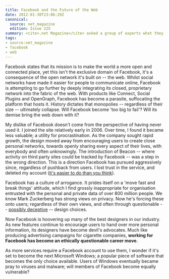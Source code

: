 ```yaml
---
title: Facebook and the Future of the Web
date: 2012-01-30T23:06:29Z
canonical:
  source: net_magazine
  edition: Issue 225
summary: <cite>.net Magazine</cite> asked a group of experts what they find most delightful and most despicable about the social networking giant Facebook. This was my full response. An excerpt can be found in the March 2012 issue.
tags:
- source:net_magazine
- facebook
- web
---
```

Facebook states that its mission is to make the world a more open and connected place, yet this isn't the exclusive domain of Facebook, it's a consequence of the open network it's built on -- the web. Whilst social networks have made it easier for people to communicate online, Facebook is attempting to go further by deeply integrating its closed, proprietary network into the fabric of the web. With products like Connect, Social Plugins and OpenGraph, Facebook has become a parasite, suffocating the platform that hosts it. History dictates that monopolies -- regardless of their size -- ultimately collapse. Will Facebook become 'too big to fail'? Will its demise bring the web down with it?

My dislike of Facebook doesn't come from the perspective of having never used it. I joined the site relatively early in 2006. Over time, I found it became less valuable; a utility for procrastination. As the company sought rapid growth, the design moved away from encouraging users to create close personal networks, towards openly sharing every aspect of their lives, with everybody and often unknowingly. The introduction of Beacon -- where activity on third party sites could be tracked by Facebook -- was a step in the wrong direction. This is a direction Facebook has pursued aggressively since, regardless of pushback from users. I lost trust in the service, and deleted my account ([it's easier to do than you think][1]).

Facebook has a culture of arrogance. It prides itself on a 'move fast and break things' attitude, which I find grossly inappropriate for organisation entrusted with the personal and private data of over 800 million people. We know Mark Zuckerberg has strong views on privacy. Now he's forcing these onto users; regardless of their own views, and often through questionable -- [possibly deceptive][2] -- design choices.

Now Facebook is hoovering up many of the best designers in our industry. As new features continue to encourage users to hand over more personal information, its designers have become devil's advocates. Much like producing advertising campaigns for cigarette companies, **working for Facebook has become an ethically questionable career move**.

As more services require a Facebook account to use them, I wonder if it's set to become the next Microsoft Windows; a popular piece of software that becomes the only choice available. Users of Windows eventually became pray to viruses and malware; will members of Facebook become equally vulnerable?

[1]: http://lifehacker.com/5813506/how-to-delete-your-facebook-account
[2]: http://wiki.darkpatterns.org/Privacy_Zuckering
